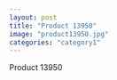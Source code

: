 ```yaml
---
layout: post
title: "Product 13950"
image: "product13950.jpg"
categories: "category1"
---
```

Product 13950

